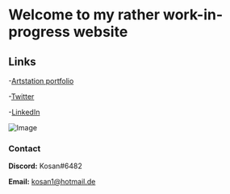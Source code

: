 # Welcome to my rather work-in-progress website

## Links

-[Artstation portfolio](https://www.artstation.com/megakosan)

-[Twitter](https://twitter.com/megakosan)

-[LinkedIn](https://www.linkedin.com/in/kosan-aziz)

![Image](https://cdna.artstation.com/p/assets/images/images/027/225/060/large/kosan-aziz-5.jpg)


### Contact

**Discord:**    Kosan#6482

**Email:**      kosan1@hotmail.de
